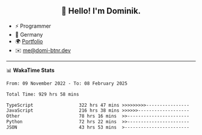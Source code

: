 <h2 align="center">👋 Hello! I'm Dominik.</h2>

- ⚡ Programmer
- 📍 Germany
- 🌍 [Portfolio](https://domi-btnr.dev)
- ✉️ [me@domi-btnr.dev](mailto://me@domi-btnr.dev)

---
📊 **WakaTime Stats**
<!--START_SECTION:waka-->

```txt
From: 09 November 2022 - To: 08 February 2025

Total Time: 929 hrs 58 mins

TypeScript                 322 hrs 47 mins >>>>>>>>>----------------   34.71 %
JavaScript                 216 hrs 38 mins >>>>>>-------------------   23.30 %
Other                      78 hrs 16 mins  >>-----------------------   08.42 %
Python                     72 hrs 22 mins  >>-----------------------   07.78 %
JSON                       43 hrs 53 mins  >------------------------   04.72 %
```

<!--END_SECTION:waka-->
